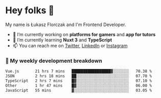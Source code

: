 # Hey folks 👋

My name is Łukasz Florczak and I'm Frontend Developer. 

- 🔭 I’m currently working on **platforms for gamers** and **app for tutors**
- 🌱 I’m currently learning **Nuxt 3** and **TypeScript**
- 📫 You can reach me on [Twitter](https://twitter.com/lukaszflorczak), [LinkedIn](https://pl.linkedin.com/in/lukasz-florczak) or [Instagram](https://instagram.com/lukaszflorczak)


### 🧮 My weekly development breakdown

<!--START_SECTION:waka-->

```txt
Vue.js       21 hrs 7 mins   █████████████████▓░░░░░░░   70.38 %
JSON         2 hrs 18 mins   ██░░░░░░░░░░░░░░░░░░░░░░░   07.70 %
TypeScript   2 hrs 7 mins    █▓░░░░░░░░░░░░░░░░░░░░░░░   07.10 %
Other        1 hr 47 mins    █▓░░░░░░░░░░░░░░░░░░░░░░░   06.00 %
JavaScript   55 mins         ▓░░░░░░░░░░░░░░░░░░░░░░░░   03.05 %
```

<!--END_SECTION:waka-->

<!--
**lukaszflorczak/lukaszflorczak** is a ✨ _special_ ✨ repository because its `README.md` (this file) appears on your GitHub profile.

Here are some ideas to get you started:

- 🔭 I’m currently working on ...
- 🌱 I’m currently learning ...
- 👯 I’m looking to collaborate on ...
- 🤔 I’m looking for help with ...
- 💬 Ask me about ...
- 📫 How to reach me: ...
- 😄 Pronouns: ...
- ⚡ Fun fact: ...
-->
